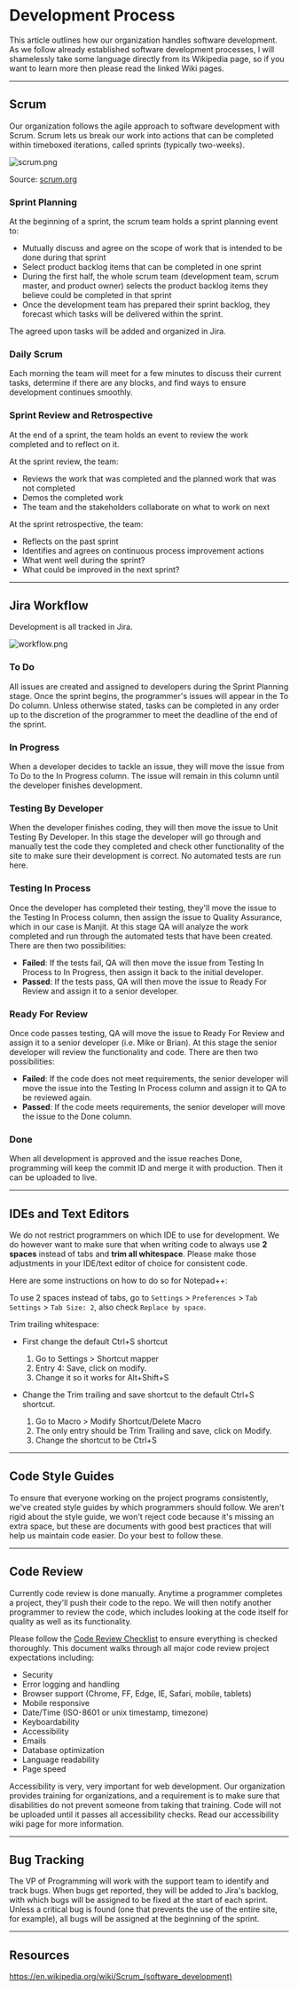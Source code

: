 # Development Process #
This article outlines how our organization handles software development. As we follow already established software development processes, I will shamelessly take some language directly from its Wikipedia page, so if you want to learn more then please read the linked Wiki pages.

***

## Scrum ##
Our organization follows the agile approach to software development with Scrum. Scrum lets us break our work into actions that can be completed within timeboxed iterations, called sprints (typically two-weeks).

![scrum.png](https://bitbucket.org/repo/daRMR65/images/1160742095-scrum.png)

Source: [scrum.org](https://s3.amazonaws.com/scrumorg-website-prod/drupal/2016-06/ScrumFramework_17x11.pdf)

### Sprint Planning ###

At the beginning of a sprint, the scrum team holds a sprint planning event to:

* Mutually discuss and agree on the scope of work that is intended to be done during that sprint
* Select product backlog items that can be completed in one sprint
* During the first half, the whole scrum team (development team, scrum master, and product owner) selects the product backlog items they believe could be completed in that sprint
* Once the development team has prepared their sprint backlog, they forecast which tasks will be delivered within the sprint.

The agreed upon tasks will be added and organized in Jira.

### Daily Scrum ###

Each morning the team will meet for a few minutes to discuss their current tasks, determine if there are any blocks, and find ways to ensure development continues smoothly.

### Sprint Review and Retrospective ###

At the end of a sprint, the team holds an event to review the work completed and to reflect on it.

At the sprint review, the team:

* Reviews the work that was completed and the planned work that was not completed
* Demos the completed work
* The team and the stakeholders collaborate on what to work on next

At the sprint retrospective, the team:

* Reflects on the past sprint
* Identifies and agrees on continuous process improvement actions
* What went well during the sprint? 
* What could be improved in the next sprint?

***

## Jira Workflow

Development is all tracked in Jira. 

![workflow.png](https://bitbucket.org/repo/daRMR65/images/3751655452-workflow.png)

### To Do

All issues are created and assigned to developers during the Sprint Planning stage. Once the sprint begins, the programmer's issues will appear in the To Do column. Unless otherwise stated, tasks can be completed in any order up to the discretion of the programmer to meet the deadline of the end of the sprint.

### In Progress

When a developer decides to tackle an issue, they will move the issue from To Do to the In Progress column. The issue will remain in this column until the developer finishes development.

### Testing By Developer

When the developer finishes coding, they will then move the issue to Unit Testing By Developer. In this stage the developer will go through and manually test the code they completed and check other functionality of the site to make sure their development is correct. No automated tests are run here.

### Testing In Process

Once the developer has completed their testing, they'll move the issue to the Testing In Process column, then assign the issue to Quality Assurance, which in our case is Manjit. At this stage QA will analyze the work completed and run through the automated tests that have been created. There are then two possibilities: 

- **Failed**: If the tests fail, QA will then move the issue from Testing In Process to In Progress, then assign it back to the initial developer.
- **Passed**: If the tests pass, QA will then move the issue to Ready For Review and assign it to a senior developer.

### Ready For Review

Once code passes testing, QA will move the issue to Ready For Review and assign it to a senior developer (i.e. Mike or Brian). At this stage the senior developer will review the functionality and code. There are then two possibilities: 

- **Failed**: If the code does not meet requirements, the senior developer will move the issue into the Testing In Process column and assign it to QA to be reviewed again.
- **Passed**: If the code meets requirements, the senior developer will move the issue to the Done column.

### Done

When all development is approved and the issue reaches Done, programming will keep the commit ID and merge it with production. Then it can be uploaded to live.


***

## IDEs and Text Editors ##

We do not restrict programmers on which IDE to use for development. We do however want to make sure that when writing code to always use **2 spaces** instead of tabs and **trim all whitespace**. Please make those adjustments in your IDE/text editor of choice for consistent code.

Here are some instructions on how to do so for Notepad++:

To use 2 spaces instead of tabs, go to `Settings` > `Preferences` > `Tab Settings` > `Tab Size: 2`, also check `Replace by space`.

Trim trailing whitespace: 

  + First change the default Ctrl+S shortcut
    1. Go to Settings > Shortcut mapper
    2. Entry 4: Save, click on modify.
    3. Change it so it works for Alt+Shift+S

  + Change the Trim trailing and save shortcut to the default Ctrl+S shortcut.
    1. Go to Macro > Modify Shortcut/Delete Macro
    2. The only entry should be Trim Trailing and save, click on Modify.
    3. Change the shortcut to be Ctrl+S

***

## Code Style Guides ##
To ensure that everyone working on the project programs consistently, we've created style guides by which programmers should follow. We aren't rigid about the style guide, we won't reject code because it's missing an extra space, but these are documents with good best practices that will help us maintain code easier. Do your best to follow these.

***

## Code Review ##

Currently code review is done manually. Anytime a programmer completes a project, they'll push their code to the repo. We will then notify another programmer to review the code, which includes looking at the code itself for quality as well as its functionality.

Please follow the [Code Review Checklist](https://docs.google.com/spreadsheets/d/1ZYZl6S48XJPXG8IXiyjcgroCITRrCkGWLpihdsWqgmo/edit#gid=1383650636) to ensure everything is checked thoroughly. This document walks through all major code review project expectations including: 

- Security
- Error logging and handling
- Browser support (Chrome, FF, Edge, IE, Safari, mobile, tablets)
- Mobile responsive
- Date/Time (ISO-8601 or unix timestamp, timezone)
- Keyboardability
- Accessibility
- Emails
- Database optimization
- Language readability
- Page speed

Accessibility is very, very important for web development. Our organization provides training for organizations, and a requirement is to make sure that disabilities do not prevent someone from taking that training. Code will not be uploaded until it passes all accessibility checks. Read our accessibility wiki page for more information.

***

## Bug Tracking ##

The VP of Programming will work with the support team to identify and track bugs. When bugs get reported, they will be added to Jira's backlog, with which bugs will be assigned to be fixed at the start of each sprint. Unless a critical bug is found (one that prevents the use of the entire site, for example), all bugs will be assigned at the beginning of the sprint.

***

## Resources ##
https://en.wikipedia.org/wiki/Scrum_(software_development)
